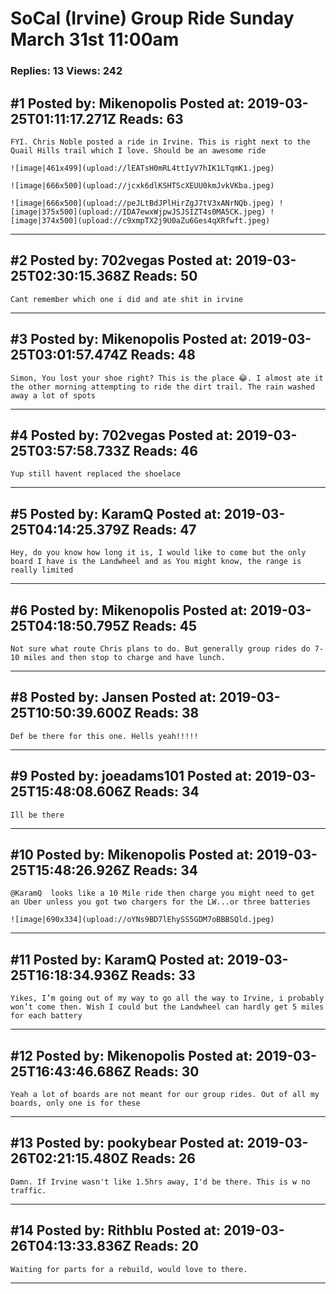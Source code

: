 # SoCal (Irvine) Group Ride Sunday March 31st 11:00am

### Replies: 13 Views: 242

## \#1 Posted by: Mikenopolis Posted at: 2019-03-25T01:11:17.271Z Reads: 63

```
FYI. Chris Noble posted a ride in Irvine. This is right next to the Quail Hills trail which I love. Should be an awesome ride

![image|461x499](upload://lEATsH0mRL4ttIyV7hIK1LTqmK1.jpeg)

![image|666x500](upload://jcxk6dlKSHTScXEUU0kmJvkVKba.jpeg) 

![image|666x500](upload://peJLtBdJPlHirZgJ7tV3xANrNQb.jpeg) ![image|375x500](upload://IDA7ewxWjpwJSJSIZT4s0MA5CK.jpeg) ![image|374x500](upload://c9xmpTX2j9U0aZu6Ges4qXRfwft.jpeg)
```

---
## \#2 Posted by: 702vegas Posted at: 2019-03-25T02:30:15.368Z Reads: 50

```
Cant remember which one i did and ate shit in irvine
```

---
## \#3 Posted by: Mikenopolis Posted at: 2019-03-25T03:01:57.474Z Reads: 48

```
Simon, You lost your shoe right? This is the place 😂. I almost ate it the other morning attempting to ride the dirt trail. The rain washed away a lot of spots
```

---
## \#4 Posted by: 702vegas Posted at: 2019-03-25T03:57:58.733Z Reads: 46

```
Yup still havent replaced the shoelace
```

---
## \#5 Posted by: KaramQ Posted at: 2019-03-25T04:14:25.379Z Reads: 47

```
Hey, do you know how long it is, I would like to come but the only board I have is the Landwheel and as You might know, the range is really limited
```

---
## \#6 Posted by: Mikenopolis Posted at: 2019-03-25T04:18:50.795Z Reads: 45

```
Not sure what route Chris plans to do. But generally group rides do 7-10 miles and then stop to charge and have lunch.
```

---
## \#8 Posted by: Jansen Posted at: 2019-03-25T10:50:39.600Z Reads: 38

```
Def be there for this one. Hells yeah!!!!!
```

---
## \#9 Posted by: joeadams101 Posted at: 2019-03-25T15:48:08.606Z Reads: 34

```
Ill be there
```

---
## \#10 Posted by: Mikenopolis Posted at: 2019-03-25T15:48:26.926Z Reads: 34

```
@KaramQ  looks like a 10 Mile ride then charge you might need to get an Uber unless you got two chargers for the LW...or three batteries 

![image|690x334](upload://oYNs9BD7lEhySS5GDM7oBBBSQld.jpeg)
```

---
## \#11 Posted by: KaramQ Posted at: 2019-03-25T16:18:34.936Z Reads: 33

```
Yikes, I’m going out of my way to go all the way to Irvine, i probably won’t come then. Wish I could but the Landwheel can hardly get 5 miles for each battery
```

---
## \#12 Posted by: Mikenopolis Posted at: 2019-03-25T16:43:46.686Z Reads: 30

```
Yeah a lot of boards are not meant for our group rides. Out of all my boards, only one is for these
```

---
## \#13 Posted by: pookybear Posted at: 2019-03-26T02:21:15.480Z Reads: 26

```
Damn. If Irvine wasn't like 1.5hrs away, I'd be there. This is w no traffic.
```

---
## \#14 Posted by: Rithblu Posted at: 2019-03-26T04:13:33.836Z Reads: 20

```
Waiting for parts for a rebuild, would love to there.
```

---
